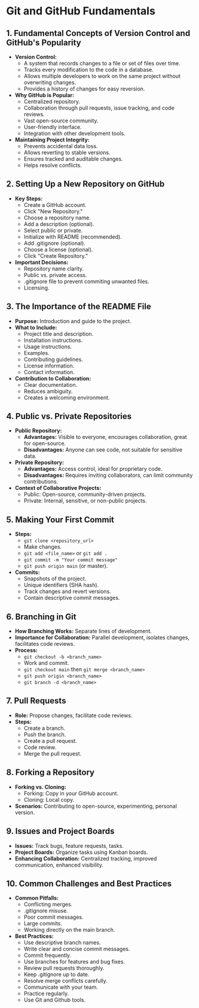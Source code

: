 # Git and GitHub Fundamentals

## 1. Fundamental Concepts of Version Control and GitHub's Popularity

* **Version Control:**
    * A system that records changes to a file or set of files over time.
    * Tracks every modification to the code in a database.
    * Allows multiple developers to work on the same project without overwriting changes.
    * Provides a history of changes for easy reversion.
* **Why GitHub is Popular:**
    * Centralized repository.
    * Collaboration through pull requests, issue tracking, and code reviews.
    * Vast open-source community.
    * User-friendly interface.
    * Integration with other development tools.
* **Maintaining Project Integrity:**
    * Prevents accidental data loss.
    * Allows reverting to stable versions.
    * Ensures tracked and auditable changes.
    * Helps resolve conflicts.

## 2. Setting Up a New Repository on GitHub

* **Key Steps:**
    * Create a GitHub account.
    * Click "New Repository."
    * Choose a repository name.
    * Add a description (optional).
    * Select public or private.
    * Initialize with README (recommended).
    * Add .gitignore (optional).
    * Choose a license (optional).
    * Click "Create Repository."
* **Important Decisions:**
    * Repository name clarity.
    * Public vs. private access.
    * .gitignore file to prevent commiting unwanted files.
    * Licensing.

## 3. The Importance of the README File

* **Purpose:** Introduction and guide to the project.
* **What to Include:**
    * Project title and description.
    * Installation instructions.
    * Usage instructions.
    * Examples.
    * Contributing guidelines.
    * License information.
    * Contact information.
* **Contribution to Collaboration:**
    * Clear documentation.
    * Reduces ambiguity.
    * Creates a welcoming environment.

## 4. Public vs. Private Repositories

* **Public Repository:**
    * **Advantages:** Visible to everyone, encourages collaboration, great for open-source.
    * **Disadvantages:** Anyone can see code, not suitable for sensitive data.
* **Private Repository:**
    * **Advantages:** Access control, ideal for proprietary code.
    * **Disadvantages:** Requires inviting collaborators, can limit community contributions.
* **Context of Collaborative Projects:**
    * Public: Open-source, community-driven projects.
    * Private: Internal, sensitive, or non-public projects.

## 5. Making Your First Commit

* **Steps:**
    * `git clone <repository_url>`
    * Make changes.
    * `git add <file_name>` or `git add .`
    * `git commit -m "Your commit message"`
    * `git push origin main` (or master).
* **Commits:**
    * Snapshots of the project.
    * Unique identifiers (SHA hash).
    * Track changes and revert versions.
    * Contain descriptive commit messages.

## 6. Branching in Git

* **How Branching Works:** Separate lines of development.
* **Importance for Collaboration:** Parallel development, isolates changes, facilitates code reviews.
* **Process:**
    * `git checkout -b <branch_name>`
    * Work and commit.
    * `git checkout main` then `git merge <branch_name>`
    * `git push origin <branch_name>`
    * `git branch -d <branch_name>`

## 7. Pull Requests

* **Role:** Propose changes, facilitate code reviews.
* **Steps:**
    * Create a branch.
    * Push the branch.
    * Create a pull request.
    * Code review.
    * Merge the pull request.

## 8. Forking a Repository

* **Forking vs. Cloning:**
    * Forking: Copy in your GitHub account.
    * Cloning: Local copy.
* **Scenarios:** Contributing to open-source, experimenting, personal version.

## 9. Issues and Project Boards

* **Issues:** Track bugs, feature requests, tasks.
* **Project Boards:** Organize tasks using Kanban boards.
* **Enhancing Collaboration:** Centralized tracking, improved communication, enhanced visibility.

## 10. Common Challenges and Best Practices

* **Common Pitfalls:**
    * Conflicting merges.
    * .gitignore misuse.
    * Poor commit messages.
    * Large commits.
    * Working directly on the main branch.
* **Best Practices:**
    * Use descriptive branch names.
    * Write clear and concise commit messages.
    * Commit frequently.
    * Use branches for features and bug fixes.
    * Review pull requests thoroughly.
    * Keep .gitignore up to date.
    * Resolve merge conflicts carefully.
    * Communicate with your team.
    * Practice regularly.
    * Use Git and Github tools.
